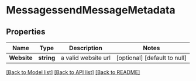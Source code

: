 # MessagessendMessageMetadata

## Properties
Name | Type | Description | Notes
------------ | ------------- | ------------- | -------------
**Website** | **string** | a valid website url | [optional] [default to null]

[[Back to Model list]](../README.md#documentation-for-models) [[Back to API list]](../README.md#documentation-for-api-endpoints) [[Back to README]](../README.md)


